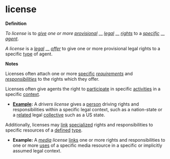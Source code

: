 # license

**Definition**

_To license_ is to [_give_](https://github.com/gcassel/Modular-Organization-Terminology/blob/master/terms/give.md) _one or more_ [_provisional_](https://github.com/gcassel/Modular-Organization-Terminology/blob/master/terms/provisional.md) __ [_legal_](https://github.com/gcassel/Modular-Organization-Terminology/blob/master/terms/law.md) __ [_rights_](https://github.com/gcassel/Modular-Organization-Terminology/blob/master/terms/right.md) to a [_specific_](https://github.com/gcassel/Modular-Organization-Terminology/blob/master/terms/specific.md) __ [_agent_](https://github.com/gcassel/Modular-Organization-Terminology/blob/master/terms/agent.md).

_A license_ is a [_legal_](https://github.com/gcassel/Modular-Organization-Terminology/blob/master/terms/law.md) __ [_offer_](https://github.com/gcassel/Modular-Organization-Terminology/blob/master/terms/offer.md) to give one or more provisional legal rights to a specific [type](https://github.com/gcassel/Modular-Organization-Terminology/blob/master/terms/type.md) of agent.

**Notes**

Licenses often attach one or more [specific](https://github.com/gcassel/Modular-Organization-Terminology/blob/master/terms/specific.md) [_requirements_](https://github.com/gcassel/Modular-Organization-Terminology/blob/master/terms/require.md) and [_responsibilities_](https://github.com/gcassel/Modular-Organization-Terminology/blob/master/terms/responsibility.md) to the rights which they offer.

Licenses often give agents the right to [participate](https://github.com/gcassel/Modular-Organization-Terminology/blob/master/terms/participate.md) in specific [activities](https://github.com/gcassel/Modular-Organization-Terminology/blob/master/terms/activity.md) in a specific [context](https://github.com/gcassel/Modular-Organization-Terminology/blob/master/terms/context.md).

* [**Example**](https://github.com/gcassel/Modular-Organization-Terminology/blob/master/terms/example.md)**:** A _drivers license_ gives a [person](person.md) driving rights and responsibilities within a specific legal context, such as a nation-state or a [related](relate.md) legal [collective](collective.md) such as a US state.

Additionally, licenses may [link](link.md) [specialized](specialize.md) rights and responsibilities to specific resources of a [defined](define.md) [type](type.md).

* **Example:** A [_media_](media.md) _license_ [links](link.md) one or more rights and responsibilities to one or more [uses](use.md) of a specific media resource in a specific or implicitly assumed legal context.
